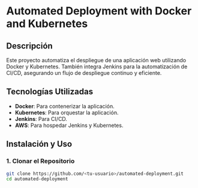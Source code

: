 # Automated Deployment with Docker and Kubernetes

## Descripción
Este proyecto automatiza el despliegue de una aplicación web utilizando Docker y Kubernetes. También integra Jenkins para la automatización de CI/CD, asegurando un flujo de despliegue continuo y eficiente.

## Tecnologías Utilizadas
- **Docker**: Para contenerizar la aplicación.
- **Kubernetes**: Para orquestar la aplicación.
- **Jenkins**: Para CI/CD.
- **AWS**: Para hospedar Jenkins y Kubernetes.

## Instalación y Uso

### 1. Clonar el Repositorio
```bash
git clone https://github.com/<tu-usuario>/automated-deployment.git
cd automated-deployment
